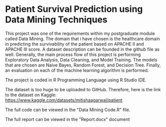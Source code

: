 # Patient Survival Prediction using Data Mining Techniques
This project was one of the requirements within my postgraduate module called Data Mining. The domain that i have chosen is the healthcare domain in predicting the survivability of the patient based on APACHE II and APACHE III score. A dataset description can be founded in the github file as well. Generally, the main process flow of this project is performing Exploratory Data Analysis, Data Cleaning, and Model Training. The models that are chosen are Naive Bayes, Random Forest, and Decision Tree. Finally, an evaluation on each of the machine learning algorithm is performed.

The project is coded in R Programming Language using R Studio IDE.

The dataset is too huge to be uploaded to GitHub. Therefore, here is the link to the dataset on Kaggle:
https://www.kaggle.com/datasets/mitishaagarwal/patient

The full code can be viewed in the "Data Mining Code.R" file.

The full report can be viewed in the "Report.docx" document

